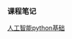 ### 课程笔记

[人工智能python基础](https://github.com/zyxhzsh/artificial-intelligence/blob/master/人工智能python基础/readme.md)

